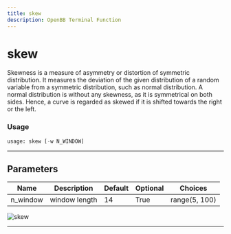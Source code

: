```yaml
---
title: skew
description: OpenBB Terminal Function
---
```


# skew

Skewness is a measure of asymmetry or distortion of symmetric distribution. It measures the deviation of the given distribution of a random variable from a symmetric distribution, such as normal distribution. A normal distribution is without any skewness, as it is symmetrical on both sides. Hence, a curve is regarded as skewed if it is shifted towards the right or the left.

### Usage

```python
usage: skew [-w N_WINDOW]
```

---

## Parameters

| Name | Description | Default | Optional | Choices |
| ---- | ----------- | ------- | -------- | ------- |
| n_window | window length | 14 | True | range(5, 100) |
![skew](https://user-images.githubusercontent.com/46355364/154308298-7528be2a-05f5-44b8-a479-d4716b2a6c6e.png)

---

